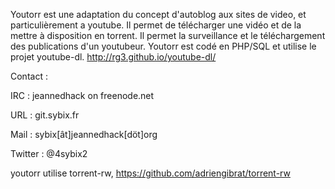 Youtorr est une adaptation du concept d'autoblog aux sites de video, et particulièrement a youtube.
Il permet de télécharger une vidéo et de la mettre à disposition en torrent.
Il permet la surveillance et le téléchargement des publications d'un youtubeur.
Youtorr est codé en PHP/SQL et utilise le projet youtube-dl. http://rg3.github.io/youtube-dl/


Contact :

IRC : jeannedhack on freenode.net

URL : git.sybix.fr

Mail : sybix[ât]jeannedhack[döt]org

Twitter : @4sybix2

youtorr utilise torrent-rw, https://github.com/adriengibrat/torrent-rw